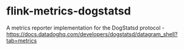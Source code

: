 # flink-metrics-dogstatsd
A metrics reporter implementation for the DogStatsd protocol - https://docs.datadoghq.com/developers/dogstatsd/datagram_shell?tab=metrics
